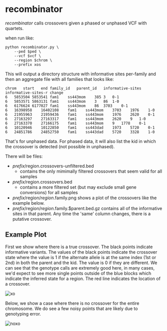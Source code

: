 recombinator
============

*recombinator* calls crossovers given a phased or unphased VCF with quartets.

when run like:

```
python recombinator.py \
    --ped $ped \
    --vcf $vcf \
    --region $chrom \
    --prefix xos
```

This will output a directory structure with informative sites per-family and then an aggregate file
with all families that looks like:
```
chrom	start	end	family_id	parent_id	informative-sites	informative-sites-r	change
6	5853504	5853541	fam1	ss443mom	385	3	0-1
6	5853571	5863131	fam1	ss443mom	3	86	1-0
6	6176624	6177027	fam1	ss443mom	86	3703	0-1
6	16398958	16402108	fam1	ss443mom	3703	1976	1-0
6	21955963	21959436	fam1	ss443mom	1976	2620	0-1
6	27163297	27163317	fam1	ss443mom	2620	9	1-0
6	27163370	27166175	fam1	ss443mom	9	1778	0-1
6	10120946	10122850	fam1	ss443dad	1973	5720	0-1
6	24851786	24852750	fam1	ss443dad	5720	3328	1-0
```

That's for unphased data. For phased data, it will also list the kid in
which the crossover is detected (not possible in unphased).

There will be files:
+ $prefix/$region.crossovers-unfiltered.bed
  - contains the only mimimally filtered crossovers that seem valid for all samples
+ $prefix/$region.crossovers.bed
  - contains a more filtered set (but may exclude small gene conversions) for all samples
+ $prefix/$region/$region.$family.png shows a plot of the crossovers like the example below.
+ $prefix/$region/$region.$family.$parent.bed.gz contains all of the informative sites
  in that parent. Any time the 'same' column changes, there is a putative crossover.

Example Plot
------------

First we show where there is a true crossover. The black points indicate informative variants.
The values of the black points indicate the crossover state where
the value is 1 if the alternate allele is at the same index (1st or 2nd) in both the parent
and the kid. The value is 0 if they are different. We can see that the genotype calls are extremely
good here, in many cases, we'd expect to see more single points outside of the blue blocks which
indicate the inferred state for a region. The red line indicates the location of a crossover.

![xo](https://cloud.githubusercontent.com/assets/1739/18555974/1697ac52-7b27-11e6-8faf-9659b2fd9c15.png "Clean Crossover")

Below, we show a case where there is no crossover for the entire chromosome. We do see a few noisy
points that are likely due to genotyping error.

![noxo](https://cloud.githubusercontent.com/assets/1739/18555978/19f7dd54-7b27-11e6-8da8-eb749b8093ce.png "No Crossovers")

